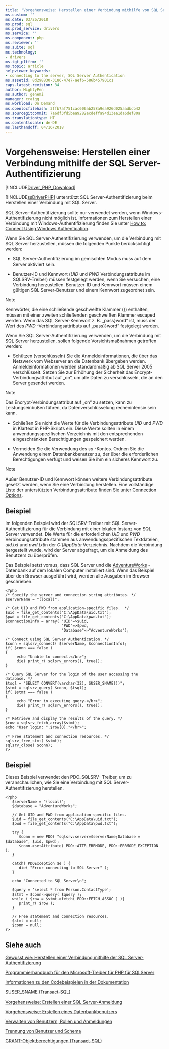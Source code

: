 ```yaml
---
title: 'Vorgehensweise: Herstellen einer Verbindung mithilfe von SQL Server-Authentifizierung | Microsoft Docs'
ms.custom: ''
ms.date: 03/26/2018
ms.prod: sql
ms.prod_service: drivers
ms.service: ''
ms.component: php
ms.reviewer: ''
ms.suite: sql
ms.technology:
- drivers
ms.tgt_pltfrm: ''
ms.topic: article
helpviewer_keywords:
- connecting to the server, SQL Server Authentication
ms.assetid: 8d298830-3186-47e7-aef6-586b457901c1
caps.latest.revision: 34
author: MightyPen
ms.author: genemi
manager: craigg
ms.workload: On Demand
ms.openlocfilehash: 3ffb7af751cac606ab258a9ea926d025aadbdb42
ms.sourcegitcommit: 7a6df3fd5bea9282ecdeffa94d13ea1da6def80a
ms.translationtype: HT
ms.contentlocale: de-DE
ms.lasthandoff: 04/16/2018
---
```

# <a name="how-to-connect-using-sql-server-authentication"></a>Vorgehensweise: Herstellen einer Verbindung mithilfe der SQL Server-Authentifizierung
[!INCLUDE[Driver_PHP_Download](../../includes/driver_php_download.md)]

[!INCLUDE[ssDriverPHP](../../includes/ssdriverphp_md.md)] unterstützt SQL Server-Authentifizierung beim Herstellen einer Verbindung mit SQL Server.  
  
SQL Server-Authentifizierung sollte nur verwendet werden, wenn Windows-Authentifizierung nicht möglich ist. Informationen zum Herstellen einer Verbindung mit Windows-Authentifizierung finden Sie unter [How to: Connect Using Windows Authentication](../../connect/php/how-to-connect-using-windows-authentication.md).  
  
Wenn Sie SQL Server-Authentifizierung verwenden, um die Verbindung mit SQL Server herzustellen, müssen die folgenden Punkte berücksichtigt werden:  
  
-   SQL Server-Authentifizierung im gemischten Modus muss auf dem Server aktiviert sein.  
  
-   Benutzer-ID und Kennwort (*UID* und *PWD* Verbindungsattribute im SQLSRV-Treiber) müssen festgelegt werden, wenn Sie versuchen, eine Verbindung herzustellen. Benutzer-ID und Kennwort müssen einem gültigen SQL Server-Benutzer und einem Kennwort zugeordnet sein.  
  
> [!NOTE]  
> Kennwörter, die eine schließende geschweifte Klammer (}) enthalten, müssen mit einer zweiten schließenden geschweiften Klammer escaped werden. Wenn das SQL Server-Kennwort z. B. „pass}word“ ist, muss der Wert des *PWD* -Verbindungsattributs auf „pass}}word“ festgelegt werden.  
  
Wenn Sie SQL Server-Authentifizierung verwenden, um die Verbindung mit SQL Server herzustellen, sollen folgende Vorsichtsmaßnahmen getroffen werden:  
  
-   Schützen (verschlüsseln) Sie die Anmeldeinformationen, die über das Netzwerk vom Webserver an die Datenbank übergeben werden. Anmeldeinformationen werden standardmäßig ab SQL Server 2005 verschlüsselt. Setzen Sie zur Erhöhung der Sicherheit das Encrypt-Verbindungsattribut auf „on“, um alle Daten zu verschlüsseln, die an den Server gesendet werden.  
  
> [!NOTE]  
> Das Encrypt-Verbindungsattribut auf „on“ zu setzen, kann zu Leistungseinbußen führen, da Datenverschlüsselung rechenintensiv sein kann.  
  
-   Schließen Sie nicht die Werte für die Verbindungsattribute *UID* und *PWD* in Klartext in PHP-Skripts ein. Diese Werte sollten in einem anwendungsspezifischen Verzeichnis mit den entsprechenden eingeschränkten Berechtigungen gespeichert werden.  
  
-   Vermeiden Sie die Verwendung des *sa* -Kontos. Ordnen Sie die Anwendung einem Datenbankbenutzer zu, der über die erforderlichen Berechtigungen verfügt und weisen Sie ihm ein sicheres Kennwort zu.  
  
> [!NOTE]  
> Außer Benutzer-ID und Kennwort können weitere Verbindungsattribute gesetzt werden, wenn Sie eine Verbindung herstellen. Eine vollständige Liste der unterstützten Verbindungsattribute finden Sie unter [Connection Options](../../connect/php/connection-options.md).  
  
## <a name="example"></a>Beispiel  
Im folgenden Beispiel wird der SQLSRV-Treiber mit SQL Server-Authentifizierung für die Verbindung mit einer lokalen Instanz von SQL Server verwendet. Die Werte für die erforderlichen *UID* und *PWD* Verbindungsattribute stammen aus anwendungsspezifischen Textdateien, *uid.txt* und *pwd.txt*in der *C:\AppData* Verzeichnis. Nachdem die Verbindung hergestellt wurde, wird der Server abgefragt, um die Anmeldung des Benutzers zu überprüfen.  
  
Das Beispiel setzt voraus, dass SQL Server und die [AdventureWorks](https://github.com/Microsoft/sql-server-samples/tree/master/samples/databases/adventure-works) -Datenbank auf dem lokalen Computer installiert sind. Wenn das Beispiel über den Browser ausgeführt wird, werden alle Ausgaben im Browser geschrieben.  
  
```  
<?php  
/* Specify the server and connection string attributes. */  
$serverName = "(local)";  
  
/* Get UID and PWD from application-specific files.  */  
$uid = file_get_contents("C:\AppData\uid.txt");  
$pwd = file_get_contents("C:\AppData\pwd.txt");  
$connectionInfo = array( "UID"=>$uid,  
                         "PWD"=>$pwd,  
                         "Database"=>"AdventureWorks");  
  
/* Connect using SQL Server Authentication. */  
$conn = sqlsrv_connect( $serverName, $connectionInfo);  
if( $conn === false )  
{  
     echo "Unable to connect.</br>";  
     die( print_r( sqlsrv_errors(), true));  
}  
  
/* Query SQL Server for the login of the user accessing the  
database. */  
$tsql = "SELECT CONVERT(varchar(32), SUSER_SNAME())";  
$stmt = sqlsrv_query( $conn, $tsql);  
if( $stmt === false )  
{  
     echo "Error in executing query.</br>";  
     die( print_r( sqlsrv_errors(), true));  
}  
  
/* Retrieve and display the results of the query. */  
$row = sqlsrv_fetch_array($stmt);  
echo "User login: ".$row[0]."</br>";  
  
/* Free statement and connection resources. */  
sqlsrv_free_stmt( $stmt);  
sqlsrv_close( $conn);  
?>  
```  
  
## <a name="example"></a>Beispiel  
Dieses Beispiel verwendet den PDO_SQLSRV- Treiber, um zu veranschaulichen, wie Sie eine Verbindung mit SQL Server-Authentifizierung herstellen.  
  
```  
<?php  
   $serverName = "(local)";   
   $database = "AdventureWorks";  
  
   // Get UID and PWD from application-specific files.   
   $uid = file_get_contents("C:\AppData\uid.txt");  
   $pwd = file_get_contents("C:\AppData\pwd.txt");  
  
   try {  
      $conn = new PDO( "sqlsrv:server=$serverName;Database = $database", $uid, $pwd);   
      $conn->setAttribute( PDO::ATTR_ERRMODE, PDO::ERRMODE_EXCEPTION );   
   }  
  
   catch( PDOException $e ) {  
      die( "Error connecting to SQL Server" );   
   }  
  
   echo "Connected to SQL Server\n";  
  
   $query = 'select * from Person.ContactType';   
   $stmt = $conn->query( $query );   
   while ( $row = $stmt->fetch( PDO::FETCH_ASSOC ) ){   
      print_r( $row );   
   }  
  
   // Free statement and connection resources.   
   $stmt = null;   
   $conn = null;   
?>  
```  
  
## <a name="see-also"></a>Siehe auch  
[Gewusst wie: Herstellen einer Verbindung mithilfe der SQL Server-Authentifizierung](../../connect/php/how-to-connect-using-sql-server-authentication.md)

[Programmierhandbuch für den Microsoft-Treiber für PHP für SQLServer](../../connect/php/programming-guide-for-php-sql-driver.md)

[Informationen zu den Codebeispielen in der Dokumentation](../../connect/php/about-code-examples-in-the-documentation.md)

[SUSER_SNAME (Transact-SQL)](../../t-sql/functions/suser-sname-transact-sql.md)

[Vorgehensweise: Erstellen einer SQL Server-Anmeldung](../../relational-databases/security/authentication-access/create-a-login.md)

[Vorgehensweise: Erstellen eines Datenbankbenutzers](../../relational-databases/security/authentication-access/create-a-database-user.md)

[Verwalten von Benutzern, Rollen und Anmeldungen](../../relational-databases/server-management-objects-smo/tasks/managing-users-roles-and-logins.md)

[Trennung von Benutzer und Schema](../../relational-databases/server-management-objects-smo/tasks/managing-users-roles-and-logins.md)

[GRANT-Objektberechtigungen (Transact-SQL)](../../t-sql/statements/grant-object-permissions-transact-sql.md)  
  
